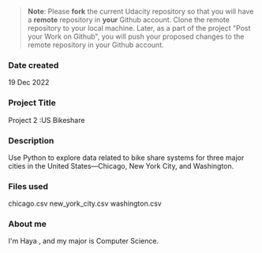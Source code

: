 >**Note**: Please **fork** the current Udacity repository so that you will have a **remote** repository in **your** Github account. Clone the remote repository to your local machine. Later, as a part of the project "Post your Work on Github", you will push your proposed changes to the remote repository in your Github account.

### Date created
19 Dec 2022

### Project Title
Project 2 :US Bikeshare

### Description
Use Python to explore data related to bike share systems for three major cities in the United States—Chicago, New York City, and Washington.

### Files used
chicago.csv
new_york_city.csv
washington.csv


### About me 
I'm Haya , and my major is Computer Science.

